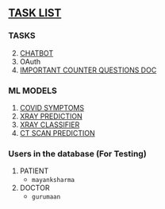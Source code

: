 ## [TASK LIST](https://docs.google.com/spreadsheets/d/1iQy-xua6GSUUSTiHlJAx0tA9JE3rLR_C984T4UJYZNg/edit#gid=0)

### TASKS
<!--1. [CT SCAN](https://www.kaggle.com/daenys2000/unet-segmentation)
    * [DATASET](https://www.kaggle.com/andrewmvd/covid19-ct-scans/code)
6. [XRAY CLASSIFIER ](https://medium.com/pytorch/image-similarity-search-in-pytorch-1a744cf3469)
3. Frontend
-->
2. [CHATBOT](https://marutitech.com/build-a-chatbot-using-dialogflow/) 
3. OAuth
4. [IMPORTANT COUNTER QUESTIONS DOC]()

### ML MODELS
1. [COVID SYMPTOMS](https://github.com/jhabarsingh/DOCMED/blob/main/machine_learning_models/chest_xray_classifier/script.py)
2. [XRAY PREDICTION](https://github.com/jhabarsingh/DOCMED/blob/main/machine_learning_models/xray_covid_prediction/xray.py)
5. [XRAY CLASSIFIER](https://github.com/jhabarsingh/DOCMED/blob/main/machine_learning_models/chest_xray_classifier/script.py)
6. [CT SCAN PREDICTION](https://github.com/jhabarsingh/DOCMED/blob/main/machine_learning_models/ctscan_covid_prediction/predit.py)

### Users in the database (For Testing)
1. PATIENT
      * `mayanksharma`
2. DOCTOR
      * `gurumaan`
